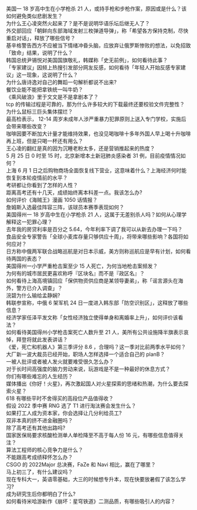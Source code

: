 美国一 18 岁高中生在小学枪杀 21 人，或持手枪和步枪作案，原因或是什么？该如何避免类似悲剧发生？  
为什么王心凌突然火起来了？是不是说明华语乐坛后继无人了？  
外交部回应「朝鲜向东部海域发射三枚弹道导弹」，称「希望各方保持克制，尽快重启对话」，释放了哪些信号？  
基辛格警告西方不应被当下情绪冲昏头脑，应放弃让俄罗斯惨败的想法，以免招致「致命」结果，说明了什么？  
韩国总统尹锡悦对美国国旗敬礼，韩媒称「史无前例」，如何看待此事？  
「专家建议」因频上热搜引发部分网友反感，如何看待「年轻人开始反感专家建议」这一现象，这说明了什么？  
为什么唐诗逸对自己的舞蹈一句解析都说不出来?  
餐饮业能不能把拿铁统一叫牛奶？  
《乘风破浪》里于文文是不是拿剧本了？  
tcp 的传输过程是可靠的，那为什么许多较大的下载最终还要校验文件完整性？  
为什么鼠标三巨头集体摆烂？  
最高检表示， 12-14 周岁未成年人涉严重暴力犯罪原则上送入专门学校，实施后会带来哪些改变？  
咖啡因要不断加大计量才能维持效果，也没见喝咖啡十多年外国人早上喝十升咖啡再上班，但是只喝一杯还有用么？  
王心凌的翻红是真的因为沉睡老粉太多，还是营销推起来的热度？  
5 月 25 日 0 时至 15 时，北京新增本土新冠肺炎感染者 31 例，目前疫情情况如何？  
上海 6 月 1 日之后购物商场全面恢复线下营业，这意味着什么？上海经济何时能恢复到本轮疫情前的水平？  
考研都让你看到了怎样的人性？  
距离高考还有十几天，成绩始终离本科差一点。我该怎么办?  
如何评价《海贼王》漫画 1050 话情报？  
詹姆斯入选最佳阵容三阵，该球员本赛季表现如何？  
美国得州一 18 岁高中生在小学枪杀 21 人，这属于无差别杀人吗？如何从心理学解释这一犯罪心理？  
去年我的房贷利率是百分之 5.64，今年利率下调了我可以从新去办理一下吗？  
食品安全专家警告「全球小麦库存量只够供应十周」，将带来哪些影响？各国将如何应对？  
日方称中俄两军联合战略巡航是对日本示威，美方则称巡航应是早有计划，如何看待两国的表态？  
美国得州一小学严重枪击案至少 15 人死亡，为何当地枪击案频发？  
为何有的城市居民更喜欢称呼『区块名』而不是『政区名』？  
如何看待上海高境镇回应「保供物资供应商是某领导妻弟」，称「谣言源头在海外，警方已介入调查」？  
浣碧为什么输给孟静娴?  
韩联参宣称，中俄 6 架军机 24 日一度进入韩东部「防空识别区」，这释放了哪些信息？  
经济学家任泽平发文称「女性经济独立使得单身和离婚率上升」，如何评价该看法？  
如何看待美国得州小学枪击案死亡人数升至 21 人，美所有公共设施降半旗表示哀悼，拜登将就此发表讲话？  
《爱，死亡和机器人》第三季评分 8.6 ，合理吗？这一季对比前两季水平如何？  
大厂新一波大裁员已经开始，职场人怎样选择一个适合自己的 planB？  
一被人批评或者被人发火就要难受很久怎么办？  
对于长时间高强度的脑力劳动来说，玩游戏是不是一种最好的休息方式？  
你们有哪些难忘的人生经历？  
媒体播出《你好！火星》，再次激起国人对火星探索的思绪和热潮，为什么要去探索火星？  
618 有哪些平时不舍得买的高段位产品值得收？  
假设 2022 季中赛 RNG 选了 T1 进行淘汰赛会发生什么？  
如果打工人成为资本家，你会选择让几分利给员工?  
双非本真的挤不进金融圈吗？  
除了高考还有其他出路吗?  
国家医保局要求核酸检测单人单检降至不高于每人份 16 元，有哪些信息值得关注？  
算法工程师的核心竞争力是什么？  
不能跟高考成绩释怀怎么办？  
CSGO 的 2022Major 总决赛，FaZe 和 Navi 相比，赢在了哪里？  
马上初三了，有什么建议吗？  
现在专科大一，英语零基础，大三的时候想专升本，现在快要放暑假了该怎么学习?  
成为研究生后你都明白了什么?  
如何看待米哈游新作《崩坏：星穹铁道》二测品质，有哪些吸引人的内容？  
